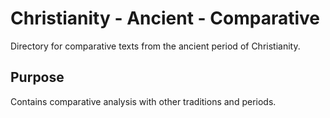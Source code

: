 # Christianity - Ancient - Comparative

Directory for comparative texts from the ancient period of Christianity.

## Purpose
Contains comparative analysis with other traditions and periods.
